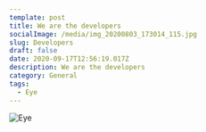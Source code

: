 ```yaml
---
template: post
title: We are the developers
socialImage: /media/img_20200803_173014_115.jpg
slug: Developers
draft: false
date: 2020-09-17T12:56:19.017Z
description: We are the developers
category: General
tags:
  - Eye
---
```

![Eye](/media/_uhdwomen252.jpg "E")